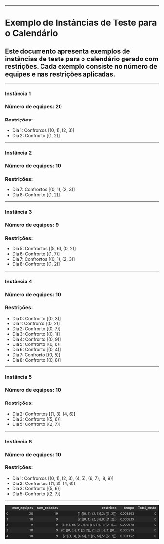 
---

# Exemplo de Instâncias de Teste para o Calendário

## Este documento apresenta exemplos de instâncias de teste para o calendário gerado com restrições. Cada exemplo consiste no número de equipes e nas restrições aplicadas.

---

### Instância 1
### Número de equipes: 20
### Restrições:
   - Dia 1: Confrontos [(0, 1), (2, 3)]  
   - Dia 2: Confronto [(1, 2)]

---

### Instância 2
### Número de equipes: 10
### Restrições:
   - Dia 7: Confrontos [(0, 1), (2, 3)]  
   - Dia 8: Confronto [(1, 2)]

---

### Instância 3
### Número de equipes: 9
### Restrições:
   - Dia 5: Confrontos [(5, 6), (0, 2)]  
   - Dia 6: Confronto [(1, 7)]  
   - Dia 7: Confrontos [(0, 1), (2, 3)]  
   - Dia 8: Confronto [(1, 2)]

---

### Instância 4
### Número de equipes: 10
### Restrições:
   - Dia 0: Confronto [(0, 3)]  
   - Dia 1: Confronto [(0, 2)]  
   - Dia 2: Confronto [(0, 7)]  
   - Dia 3: Confronto [(0, 1)]  
   - Dia 4: Confronto [(0, 9)]  
   - Dia 5: Confronto [(0, 6)]  
   - Dia 6: Confronto [(0, 4)]  
   - Dia 7: Confronto [(0, 5)]  
   - Dia 8: Confronto [(0, 8)]

---

### Instância 5
### Número de equipes: 10
### Restrições:
   - Dia 2: Confrontos [(1, 3), (4, 6)]  
   - Dia 3: Confronto [(5, 6)]  
   - Dia 5: Confronto [(2, 7)]

---

### Instância 6
### Número de equipes: 10
### Restrições:
   - Dia 1: Confrontos [(0, 1), (2, 3), (4, 5), (6, 7), (8, 9)]  
   - Dia 2: Confrontos [(1, 3), (4, 6)]  
   - Dia 3: Confronto [(5, 6)]  
   - Dia 5: Confronto [(2, 7)]

---

![Descrição da Imagem](Resultado_df.png)

